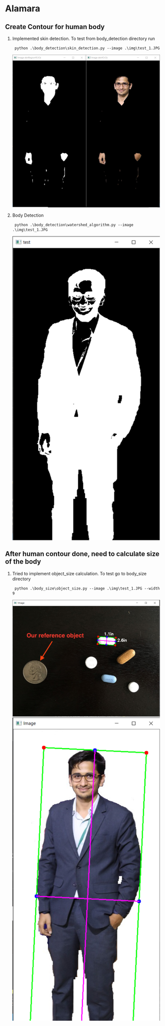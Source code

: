 # Alamara

## Create Contour for human body

1. Implemented skin detection. To test from body_detection directory run

        python .\body_detection\skin_detection.py --image .\img\test_1.JPG

    ![Skin Detection](output/skin_detection.png)


2. Body Detection

        python .\body_detection\watershed_algorithm.py --image .\img\test_1.JPG
    
    ![Body Detection](output/watershed.png)


## After human contour done, need to calculate size of the body

1. Tried to implement object_size calculation. To test go to body_size directory

        python .\body_size\object_size.py --image .\img\test_1.JPG --width 9
    
    ![Object Detection](output/object_size.png)
    ![Object Detection](output/human_size.png)

